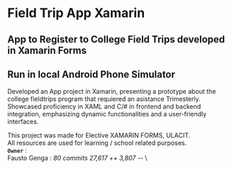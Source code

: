 # Field Trip App Xamarin
## App to Register to College Field Trips developed in Xamarin Forms

## Run in local Android Phone Simulator
Developed an App project in Xamarin, presenting a prototype about the college fieldtrips program that requiered an asistance Trimesterly.
Showcased proficiency in XAML and C/# in frontend and backend integration, emphasizing dynamic functionalities and a user-friendly interfaces.

This project was made for Elective XAMARIN FORMS, ULACIT. \
All resources are used for learning / school related purposes. \
**`Owner`** : \
Fausto Genga : *80 commits    27,617 ++    3,807 --* \
